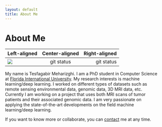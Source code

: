 ```yaml
---
layout: default
title: About Me
---
```

# About Me

| Left-aligned | Center-aligned | Right-aligned |
| :---         |     :---:      |          ---: |
| ![](https://guides.github.com/activities/hello-world/branching.png)   | git status     | git status    |

My name is Tesfagabir Meharizghi. I am a PhD student in Computer Science at [Florida International University](https://www.cis.fiu.edu). My research interests is machine learning/deep learning. I worked on different types of datasets such as remote sensing environmental data, genomic data, 3D MRI data, etc. Currently I am working on a project that uses both MRI scans of tumor patients and their associated genomic data. I am very passionate on applying the state-of-the-art developments on the field machine learning/deep learning.

If you want to know more or collaborate, you can [contact](../contact/) me at any time.
